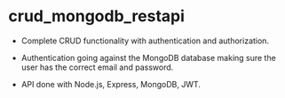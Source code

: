 # crud_mongodb_restapi

- Complete CRUD functionality with authentication and authorization.

- Authentication going against the MongoDB database making sure the user has the correct email and password.

- API done with Node.js, Express, MongoDB, JWT.